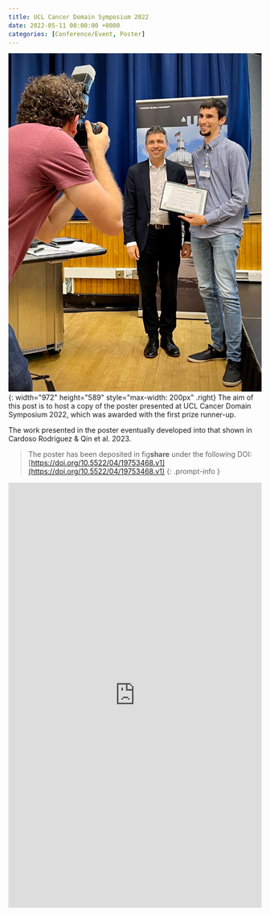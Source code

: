 ```yaml
---
title: UCL Cancer Domain Symposium 2022
date: 2022-05-11 00:00:00 +0000
categories: [Conference/Event, Poster]
---
```


![Desktop View](/assets/img/UCLcancerDomain_Prize.jpg){: width="972" height="589" style="max-width: 200px" .right}
The aim of this post is to host a copy of the poster presented at UCL Cancer 
Domain Symposium 2022, which was awarded with the first prize runner-up.

The work presented in the poster eventually developed into that shown in 
Cardoso Rodriguez & Qin et al. 2023.

> The poster has been deposited in fig**share** under the following DOI:
[https://doi.org/10.5522/04/19753468.v1](https://doi.org/10.5522/04/19753468.v1)
{: .prompt-info }

<iframe src="https://widgets.figshare.com/articles/19753468/embed?show_title=1" 
width="568" height="860" style="width:600px; height:846px; max-width: 100%" 
allowfullscreen frameborder="0" ></iframe>

<!-- ![Window shadow](/assets/img/RunnerUp_Poster_UCLcancerDomain.jpg){: .shadow width="568" height="351" style="max-width: 90%" }
_Receiving the research poster first prize runner-up from Prof Tariq Enver_ -->

